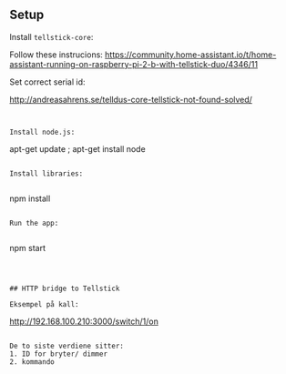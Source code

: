 

## Setup

Install ```tellstick-core```:

Follow these instrucions:
https://community.home-assistant.io/t/home-assistant-running-on-raspberry-pi-2-b-with-tellstick-duo/4346/11

Set correct serial id:

http://andreasahrens.se/telldus-core-tellstick-not-found-solved/

```


Install node.js:

```
apt-get update ; apt-get install node
```

Install libraries:


```
npm install
```

Run the app:


```
npm start
```



## HTTP bridge to Tellstick

Eksempel på kall:

```
http://192.168.100.210:3000/switch/1/on
```

De to siste verdiene sitter:
1. ID for bryter/ dimmer
2. kommando

